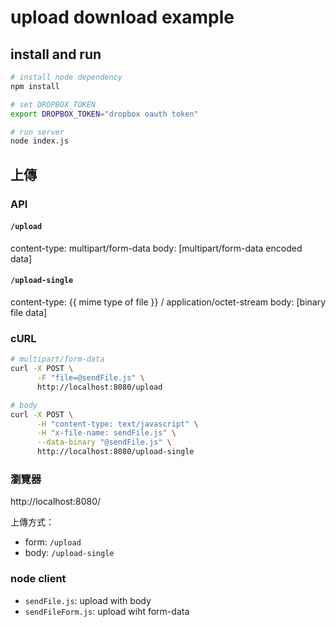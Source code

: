 # upload download example

## install and run

```bash
# install node dependency
npm install

# set DROPBOX_TOKEN
export DROPBOX_TOKEN="dropbox oauth token"

# run server
node index.js
```

## 上傳

### API

#### `/upload`

content-type: multipart/form-data
body: [multipart/form-data encoded data]

#### `/upload-single`

content-type: {{ mime type of file }} / application/octet-stream
body: [binary file data]


### cURL

```bash
# multipart/form-data
curl -X POST \
      -F "file=@sendFile.js" \
      http://localhost:8080/upload

# body
curl -X POST \
      -H "content-type: text/javascript" \
      -H "x-file-name: sendFile.js" \
      --data-binary "@sendFile.js" \
      http://localhost:8080/upload-single
```


### 瀏覽器

http://localhost:8080/

上傳方式：

- form: `/upload`
- body: `/upload-single`

### node client

- `sendFile.js`: upload with body
- `sendFileForm.js`: upload wiht form-data
